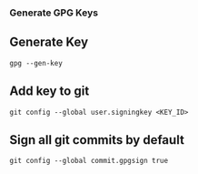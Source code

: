 ### Generate GPG Keys

## Generate Key
```
gpg --gen-key
```

## Add key to git
```
git config --global user.signingkey <KEY_ID>
```

## Sign all git commits by default
```
git config --global commit.gpgsign true
```
